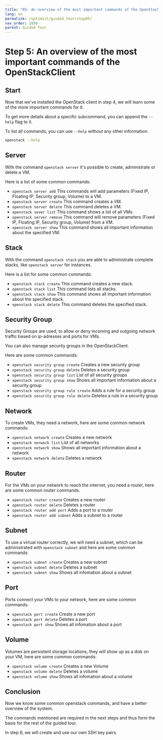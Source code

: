 ```yaml
---
title: "05: An overview of the most important commands of the OpenStackClient"
lang: en
permalink: /optimist/guided_tour/step05/
nav_order: 1050
parent: Guided Tour
---
```


Step 5: An overview of the most important commands of the OpenStackClient
=========================================================================

Start
-----

Now that we've installed the OpenStack client in step 4, we will learn
some of the more important commands for it.

To get more details about a specific subcommand, you can append the
`--help` flag to it.

To list all commands, you can use `--help` without any other
information:

```bash
openstack --help
```

Server
------

With the command `openstack server` it's possible to create,
administrate or delete a VM.

Here is a list of some common commands:

- `openstack server add`
    This commands will add parameters
    (Fixed IP, Floating IP, Security group, Volume) to a VM.
- `openstack server create`
    This command creates a VM.
- `openstack server delete`
    This command deletes a VM.
- `openstack sever list`
    This command shows a list of all VMs.
- `openstack server remove`
    This command will remove parameters (Fixed IP, Floating IP, Security
    group, Volume) from a VM.
- `openstack server show`
    This command shows all important information about the specified VM.

Stack
-----

With the command `openstack stack` you are able to administrate
complete stacks, like `openstack server` for instances.

Here is a list for some common commands:

- `openstack stack create`
    This command creates a new stack.
- `openstack stack list`
    This command lists all stacks.
- `openstack stack show`
    This command shows all important information about the specified
    stack.
- `openstack stack delete`
    This command deletes the specified stack.

Security Group
--------------

Security Groups are used, to allow or deny incoming and outgoing network
traffic based on ip-adresses and ports for VMs.

You can also manage security groups in the OpenStackClient.

Here are some common commands:

- `openstack security group create`
    Creates a new security group
- `openstack security group delete`
    Deletes a security group
- `openstack security group list`
    List of all security groups
- `openstack security group show`
    Shows all important information about a security group
- `openstack security group rule create`
    Adds a rule for a security group
- `openstack security group rule delete`
    Deletes a rule in a security group

Network
-------

To create VMs, they need a network, here are some common network commands:

- `openstack network create`
    Creates a new network
- `openstack nerwork list`
    List of all networks
- `openstack network show`
    Shows all important information about a network
- `openstack network delete`
    Deletes a network

Router
------

For the VMs on your network to reach the internet, you need a router,
here are some common router commands.

- `openstack router create`
    Creates a new router
- `openstack router delete`
    Deletes a router
- `openstack router add port`
    Adds a port to a router
- `openstack router add subnet`
    Adds a subnet to a router

Subnet
------

To use a virtual router correctly, we will need a subnet, which can be
administrated with `openstack subnet` and here are some common commands:

- `openstack subnet create`
    Creates a new subnet
- `openstack subnet delete`
    Deletes a subnet
- `openstack subnet show`
    Shows all infomation about a subnet

Port
----

Ports connect your VMs to your network, here are some common commands:

- `openstack port create`
    Create a new port
- `openstack port delete`
    Deletes a port
- `openstack port show`
    Shows all infomation about a port

Volume
------

Volumes are persistent storage locations, they will show up as a disk on your
VM, here are some common commands:

- `openstack volume create`
    Creates a new Volume
- `openstack volume delete`
    Deletes a volume
- `openstack volume show`
    Shows all infomation about a volume

Conclusion
----------

Now we know some common openstack commands, and have a better overview
of the system.

The commands mentioned are required in the next steps and thus form the basis for the rest of the guided tour.

In step 6, we will create and use our own SSH key pairs.
